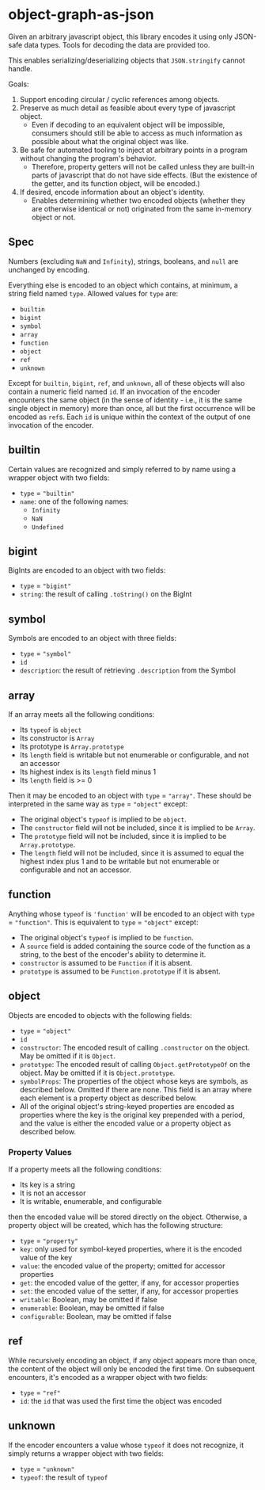 # object-graph-as-json

Given an arbitrary javascript object, this library encodes it using only JSON-safe data types.
Tools for decoding the data are provided too.

This enables serializing/deserializing objects that `JSON.stringify` cannot handle.

Goals:

1. Support encoding circular / cyclic references among objects.
2. Preserve as much detail as feasible about every type of javascript object.
    - Even if decoding to an equivalent object will be impossible, consumers should still be able to access as much information as possible about what the original object was like.
3. Be safe for automated tooling to inject at arbitrary points in a program without changing the program's behavior.
    - Therefore, property getters will not be called unless they are built-in parts of javascript that do not have side effects.
      (But the existence of the getter, and its function object, will be encoded.)
4. If desired, encode information about an object's identity.
    - Enables determining whether two encoded objects (whether they are otherwise identical or not) originated from the same in-memory object or not.

## Spec

Numbers (excluding `NaN` and `Infinity`), strings, booleans, and `null` are unchanged by encoding.

Everything else is encoded to an object which contains, at minimum, a string field named `type`.
Allowed values for `type` are:

- `builtin`
- `bigint`
- `symbol`
- `array`
- `function`
- `object`
- `ref`
- `unknown`

Except for `builtin`, `bigint`, `ref`, and `unknown`, all of these objects will also contain a numeric field named `id`.
If an invocation of the encoder encounters the same object (in the sense of identity - i.e., it is the same single object in memory) more than once, all but the first occurrence will be encoded as `ref`s.
Each `id` is unique within the context of the output of one invocation of the encoder.

## builtin

Certain values are recognized and simply referred to by name using a wrapper object with two fields:

- `type` = `"builtin"`
- `name`: one of the following names:
  - `Infinity`
  - `NaN`
  - `Undefined`

## bigint

BigInts are encoded to an object with two fields:

- `type` = `"bigint"`
- `string`: the result of calling `.toString()` on the BigInt

## symbol

Symbols are encoded to an object with three fields:

- `type` = `"symbol"`
- `id`
- `description`: the result of retrieving `.description` from the Symbol

## array

If an array meets all the following conditions:

- Its `typeof` is `object`
- Its constructor is `Array`
- Its prototype is `Array.prototype`
- Its `length` field is writable but not enumerable or configurable, and not an accessor
- Its highest index is its `length` field minus 1
- Its `length` field is >= 0

Then it may be encoded to an object with `type` = `"array"`.
These should be interpreted in the same way as `type` = `"object"` except:

- The original object's `typeof` is implied to be `object`.
- The `constructor` field will not be included, since it is implied to be `Array`.
- The `prototype` field will not be included, since it is implied to be `Array.prototype`.
- The `length` field will not be included, since it is assumed to equal the highest index plus 1 and to be writable but not enumerable or configurable and not an accessor.

## function

Anything whose `typeof` is `'function'` will be encoded to an object with `type` = `"function"`.
This is equivalent to `type` = `"object"` except:

- The original object's `typeof` is implied to be `function`.
- A `source` field is added containing the source code of the function as a string, to the best of the encoder's ability to determine it.
- `constructor` is assumed to be `Function` if it is absent.
- `prototype` is assumed to be `Function.prototype` if it is absent.

## object

Objects are encoded to objects with the following fields:

- `type` = `"object"`
- `id`
- `constructor`: The encoded result of calling `.constructor` on the object.
  May be omitted if it is `Object`.
- `prototype`: The encoded result of calling `Object.getPrototypeOf` on the object.
  May be omitted if it is `Object.prototype`.
- `symbolProps`: The properties of the object whose keys are symbols, as described below.
   Omitted if there are none.
   This field is an array where each element is a property object as described below.
- All of the original object's string-keyed properties are encoded as properties where the key is the original key prepended with a period, and the value is either the encoded value or a property object as described below.

### Property Values

If a property meets all the following conditions:

- Its key is a string
- It is not an accessor
- It is writable, enumerable, and configurable

then the encoded value will be stored directly on the object.
Otherwise, a property object will be created, which has the following structure:

- `type` = `"property"`
- `key`: only used for symbol-keyed properties, where it is the encoded value of the key
- `value`: the encoded value of the property; omitted for accessor properties
- `get`: the encoded value of the getter, if any, for accessor properties
- `set`: the encoded value of the setter, if any, for accessor properties
- `writable`: Boolean, may be omitted if false
- `enumerable`: Boolean, may be omitted if false
- `configurable`: Boolean, may be omitted if false

## ref

While recursively encoding an object, if any object appears more than once, the content of the object will only be encoded the first time.
On subsequent encounters, it's encoded as a wrapper object with two fields:

- `type` = `"ref"`
- `id`: the `id` that was used the first time the object was encoded

## unknown

If the encoder encounters a value whose `typeof` it does not recognize, it simply returns a wrapper object with two fields:

- `type` = `"unknown"`
- `typeof`: the result of `typeof`
